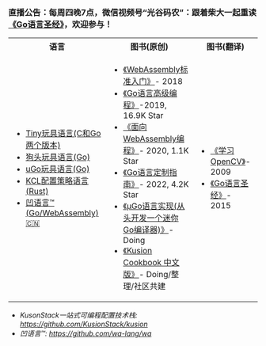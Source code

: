 ### 直播公告：每周四晚7点，微信视频号“光谷码农”：跟着柴大一起重读[《Go语言圣经》](https://github.com/golang-china/gopl-zh)，欢迎参与！

<table>
<tr>
	<th>语言</th>
	<th>图书(原创)</th>
	<th>图书(翻译)</th>
</tr>
	<tr>
		<td>
			<ul>
			<li><a href="https://github.com/chai2010/tinylang">Tiny玩具语言(C和Go两个版本)</a></li>
			<li><a href="https://github.com/chai2010/gotlang">狗头玩具语言(Go)</a></li>
			<li><a href="https://github.com/wa-lang/ugo">uGo玩具语言(Go)</a></li>
			<li><a href="https://github.com/KusionStack/KCLVM">KCL配置策略语言(Rust)</a></li>
			<li><a href="https://github.com/wa-lang/wa">凹语言™ (Go/WebAssembly) 🇨🇳</a></li>
			</ul>
		</td>
		<td>
			<ul>
			<li><a href="https://github.com/chai2010/wasm-book-code">《WebAssembly标准入门》</a>- 2018</li>
			<li><a href="https://github.com/chai2010/advanced-go-programming-book">《Go语言高级编程》</a>-2019, 16.9K Star</li>
			<li><a href="https://github.com/3dgen/cppwasm-book">《面向WebAssembly编程》</a>- 2020, 1.1K Star</li>
			<li><a href="https://github.com/chai2010/go-ast-book">《Go语言定制指南》</a>- 2022, 4.2K Star</li>
			<li><a href="https://github.com/wa-lang/ugo-compiler-book">《µGo语言实现(从头开发一个迷你Go编译器)》</a>- Doing</li>
			<li><a href="https://github.com/awesome-kusion/kusion-cookbook">《Kusion Cookbook 中文版》</a>- Doing/整理/社区共建</li>
			</ul>
		</td>
		<td>
			<ul>
			<li><a href="https://book.douban.com/subject/4033320">《学习OpenCV》</a>- 2009</li>
			<li><a href="https://github.com/golang-china/gopl-zh">《Go语言圣经》</a>- 2015</li>
			</ul>
		</td>
	</tr>
</table>

- *KusonStack一站式可编程配置技术栈: https://github.com/KusionStack/kusion*
- *凹语言™: https://github.com/wa-lang/wa*

<!--
**chai2010/chai2010** is a ✨ _special_ ✨ repository because its `README.md` (this file) appears on your GitHub profile.

Here are some ideas to get you started:

- 🔭 I’m currently working on ...
- 🌱 I’m currently learning ...
- 👯 I’m looking to collaborate on ...
- 🤔 I’m looking for help with ...
- 💬 Ask me about ...
- 📫 How to reach me: ...
- 😄 Pronouns: ...
- ⚡ Fun fact: ...
-->
